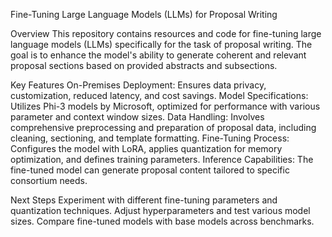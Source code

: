 Fine-Tuning Large Language Models (LLMs) for Proposal Writing

Overview
This repository contains resources and code for fine-tuning large language models (LLMs) specifically for the task of proposal writing.
The goal is to enhance the model's ability to generate coherent and relevant proposal sections based on provided abstracts and subsections.

Key Features
On-Premises Deployment: Ensures data privacy, customization, reduced latency, and cost savings.
Model Specifications: Utilizes Phi-3 models by Microsoft, optimized for performance with various parameter and context window sizes.
Data Handling: Involves comprehensive preprocessing and preparation of proposal data, including cleaning, sectioning, and template formatting.
Fine-Tuning Process: Configures the model with LoRA, applies quantization for memory optimization, and defines training parameters.
Inference Capabilities: The fine-tuned model can generate proposal content tailored to specific consortium needs.

Next Steps
Experiment with different fine-tuning parameters and quantization techniques.
Adjust hyperparameters and test various model sizes.
Compare fine-tuned models with base models across benchmarks.
